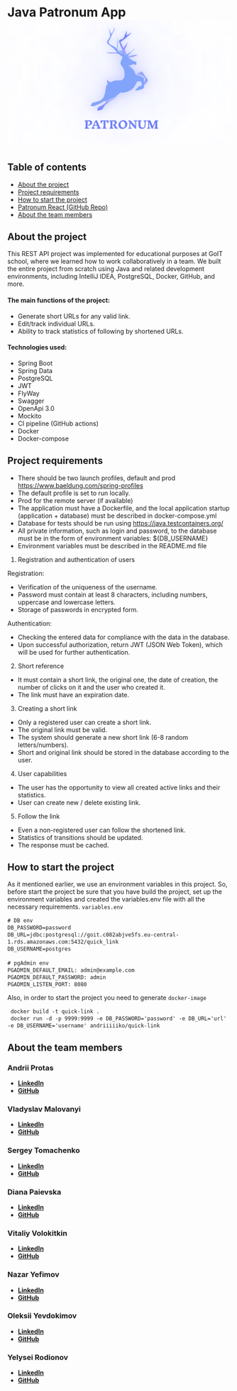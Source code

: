 # Java Patronum App ![Logo](src/main/resources/static/images/logo.png)

## Table of contents

* [About the project](#about-the-project)
* [Project requirements](#project-requirements)
* [How to start the project](#how-to-start-the-project)
* [Patronum React (GitHub Repo)](https://github.com/andriiiiiko/patronum-react)
* [About the team members](#about-the-team-members)

## About the project

This REST API project was implemented for educational purposes at GoIT school, where we learned how to work
collaboratively in a team. We built the entire project from scratch using Java and related development environments,
including IntelliJ IDEA, PostgreSQL, Docker, GitHub, and more.

#### The main functions of the project:

- Generate short URLs for any valid link.
- Edit/track individual URLs.
- Ability to track statistics of following by shortened URLs.

#### Technologies used:

- Spring Boot
- Spring Data
- PostgreSQL
- JWT
- FlyWay
- Swagger
- OpenApi 3.0
- Mockito
- CI pipeline (GitHub actions)
- Docker
- Docker-compose

## Project requirements

- There should be two launch profiles, default and prod https://www.baeldung.com/spring-profiles
- The default profile is set to run locally.
- Prod for the remote server (if available)
- The application must have a Dockerfile, and the local application startup (application + database) must be described
  in docker-compose.yml
- Database for tests should be run using https://java.testcontainers.org/
- All private information, such as login and password, to the database must be in the form of environment variables:
  ${DB_USERNAME}
- Environment variables must be described in the README.md file

1. Registration and authentication of users

Registration:

- Verification of the uniqueness of the username.
- Password must contain at least 8 characters, including numbers, uppercase and lowercase letters.
- Storage of passwords in encrypted form.

Authentication:

- Checking the entered data for compliance with the data in the database.
- Upon successful authorization, return JWT (JSON Web Token), which will be used for further authentication.

2. Short reference

- It must contain a short link, the original one, the date of creation, the number of clicks on it and the user who
  created it.
- The link must have an expiration date.

3. Creating a short link

- Only a registered user can create a short link.
- The original link must be valid.
- The system should generate a new short link (6-8 random letters/numbers).
- Short and original link should be stored in the database according to the user.

4. User capabilities

- The user has the opportunity to view all created active links and their statistics.
- User can create new / delete existing link.

5. Follow the link

- Even a non-registered user can follow the shortened link.
- Statistics of transitions should be updated.
- The response must be cached.

## How to start the project

As it mentioned earlier, we use an environment variables in this project. So, before start the project be sure that
you have build the project, set up the environment variables and created the variables.env file with all the necessary
requirements.
`variables.env`

    # DB env
    DB_PASSWORD=password
    DB_URL=jdbc:postgresql://goit.c082abjve5fs.eu-central-1.rds.amazonaws.com:5432/quick_link
    DB_USERNAME=postgres

    # pgAdmin env
    PGADMIN_DEFAULT_EMAIL: admin@example.com
    PGADMIN_DEFAULT_PASSWORD: admin
    PGADMIN_LISTEN_PORT: 8080

Also, in order to start the project you need to generate `docker-image`

     docker build -t quick-link .
     docker run -d -p 9999:9999 -e DB_PASSWORD='password' -e DB_URL='url' -e DB_USERNAME='username' andriiiiiko/quick-link

## About the team members

### Andrii Protas

- __[LinkedIn](https://www.linkedin.com/in/andriiiiiko/)__
- __[GitHub](https://github.com/andriiiiiko)__

### Vladyslav Malovanyi

- __[LinkedIn](https://www.linkedin.com/in/vladyslav-malovanyi-b1040b27b/)__
- __[GitHub](https://github.com/vldMlvn)__

### Sergey Tomachenko

- __[LinkedIn](https://www.linkedin.com/in/sergey-tomachenko/)__
- __[GitHub](https://github.com/Ne4upara)__

### Diana Paievska

- __[LinkedIn](https://www.linkedin.com/in/%D0%B4%D1%96%D0%B0%D0%BD%D0%B0-%D0%BF%D0%B0%D1%94%D0%B2%D1%81%D1%8C%D0%BA%D0%B0-03aa3a1aa/?trk=contact-info)__
- __[GitHub](https://github.com/paievska)__

### Vitaliy Volokitkin

- __[LinkedIn](https://www.linkedin.com/in/vitaliy-volokitkin-55741b28b/)__
- __[GitHub](https://github.com/VitaliyJV)__

### Nazar Yefimov

- __[LinkedIn](https://www.linkedin.com/in/nazar-yefimov-3543042a5/)__
- __[GitHub](https://github.com/NazarYefimov)__

### Oleksii Yevdokimov

- __[LinkedIn](https://www.linkedin.com/in/oleksii-yevdokymov-5a6730217/)__
- __[GitHub](https://github.com/AlexYevdokymov)__

### Yelysei Rodionov

- __[LinkedIn](https://www.linkedin.com/in/yelysei-rodionov/)__
- __[GitHub](https://github.com/YelyseiR)__
